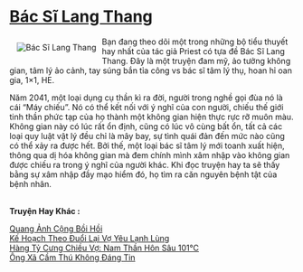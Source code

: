 <a href="https://utruyen.com/bac-si-lang-thang/21563/" title="Bác Sĩ Lang Thang"><h1>Bác Sĩ Lang Thang</h1></a><div style="display:table"><img align="right" style="float: left; padding: 10px;" src="https://utruyen.com/images/story/200x260/bac-si-lang-thang.jpg" alt="Bác Sĩ Lang Thang">Bạn đang theo dõi một trong những bộ tiểu thuyết hay nhất của tác giả Priest có tựa đề Bác Sĩ Lang Thang. Đây là một truyện đam mỹ, ảo tưởng không gian, tâm lý ảo cảnh, tay súng bắn tỉa công vs bác sĩ tâm lý thụ, hoan hỉ oan gia, 1×1, HE.<p></p>Năm 2041, một loại dụng cụ thần kì ra đời, người trong nghề gọi đùa nó là cái “Máy chiếu”. Nó có thể kết nối với ý nghĩ của con người, chiếu thế giới tinh thần phức tạp của họ thành một không gian hiện thực rực rỡ muôn màu. Không gian này có lúc rất ổn định, cũng có lúc vô cùng bất ổn, tất cả các loại quy luật vật lý đều chỉ là mây bay, sự tình quái đản đến mức nào cũng có thể xảy ra được hết. Bởi thế, một loại bác sĩ tâm lý mới toanh xuất hiện, thông qua dị hóa không gian mà đem chính mình xâm nhập vào không gian được chiếu ra trong ý nghĩ của người khác. Khi đọc truyện hay ta sẽ thấy bằng sự xâm nhập đầy mạo hiểm đó, họ tìm ra căn nguyên bệnh tật của bệnh nhân.</div><p><br><b>Truyện Hay Khác :</b></p><a href="https://utruyen.com/quang-anh-cong-boi-hoi/21560/" alt="Quang Ảnh Cộng Bồi Hồi">Quang Ảnh Cộng Bồi Hồi</a><br/><a href="https://www.flickr.com/photos/183745219@N08/49414658321/" alt="Kế Hoạch Theo Đuổi Lại Vợ Yêu Lạnh Lùng">Kế Hoạch Theo Đuổi Lại Vợ Yêu Lạnh Lùng</a><br/><a href="https://github.com/quanluxury/ngontinhhot/tree/master/truyenhay/17398/" alt="Hàng Tỷ Cưng Chiều Vợ: Nam Thần Hôn Sâu 101℃">Hàng Tỷ Cưng Chiều Vợ: Nam Thần Hôn Sâu 101℃</a><br/><a href="https://truyenhot2019.blogspot.com/2019/12/ong-xa-cam-thu-khong-dang-tin.html" alt="Ông Xã Cầm Thú Không Đáng Tin">Ông Xã Cầm Thú Không Đáng Tin</a><br/>